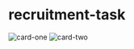 #           recruitment-task

![card-one](https://user-images.githubusercontent.com/108093631/200963919-dba3ddc6-33e3-4eb5-b4b6-b353d9a68885.png)
![card-two](https://user-images.githubusercontent.com/108093631/200963922-d94609a9-d951-45f1-b174-e1f96e78f3f5.png)

